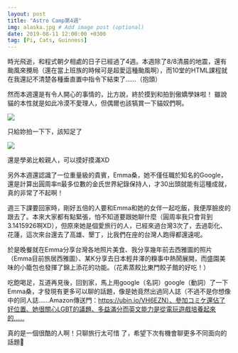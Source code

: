 ```yaml
---
layout: post
title: "Astro Camp第4週"
img: alaska.jpg # Add image post (optional)
date: 2019-08-11 12:00:00 +0300
tag: [Pi, Cats, Guinness]
---
```

時光飛逝，和程式朝夕相處的日子已經過了4週。本週除了8/8清晨的地震，還有颱風來攪局（還在當上班族的時候可是超愛這種颱風啊），而10堂的HTML課程就在我還記不清楚各種垂直置中指令下結束了……（抱頭）

然而本週還是有令人開心的事情的，比方說，終於摸到和拍到傲嬌學妹啦！
雖說貓的本性就是如此冷漠不愛理人，但偶爾也該犒賞一下貓奴們啊。

![](https://i.imgur.com/0FKoadO.jpg)

只給妳拍一下下，該知足了

![](https://i.imgur.com/SV2twQ1.jpg)

還是學弟比較親人，可以摸好摸滿XD

另外本週還認識了一位重量級的貴賓，Emma桑，她不僅任職於知名的Google，還是計算出圓周率π最多位數的金氏世界紀錄保持人，才30出頭就能有這種成就，真的非常了不起啊！

週三下課要回家時，剛好五倍的人要和Emma和她的女伴一起吃飯，我便厚臉皮的跟去了。本來大家都有點緊張，怕不知道要跟她聊什麼（圓周率我只會背到3.1415926啊XD），但原來她是個愛旅行的人，已經來過台灣3次了，去過彰化、花蓮，這次來台還去了高雄、墾丁，比我們在座的台灣人跑得都還遠呢。

於是晚餐就在Emma分享台灣各地照片美食、我分享幾年前去西雅圖的照片（Emma目前旅居西雅圖）、某K分享去日本輕井澤的糗事中熱鬧展開，而盛園美味的小籠包也發揮了錦上添花的功能。（花素蒸餃比東門餃子館的好吃！）

吃飽喝足，互道再見後，回到家，馬上用google（名詞）google（動詞）了一下Emma桑，才發現有更多可以聊的話題，像是她竟然出過同人誌（不過不是你想像中的同人誌……Amazon傳送門：https://ubin.io/VH6EZN）、參加コミケ還佔了好位置、她很關心LGBT的議題、多益滿分而英文能力是從電玩遊戲培養起來的……

真的是一個很酷的人啊！只聊旅行太可惜 了，希望下次有機會聊更多不同面向的話題🤗